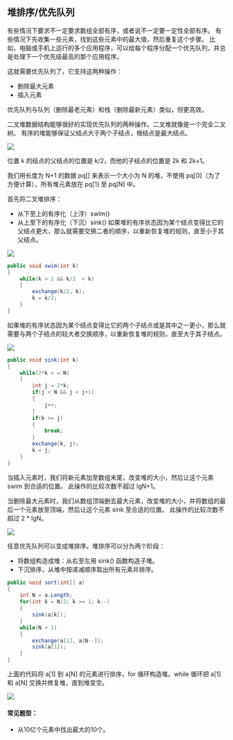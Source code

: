 ## 堆排序/优先队列

有些情况下要求不一定要求数组全部有序，或者说不一定要一定性全部有序。 
有些情况下先收集一些元素，找到这些元素中的最大值，然后重复这个步骤。 
比如，电脑或手机上运行的多个应用程序，可以给每个程序分配一个优先队列，并总是处理下一个优先级最高的那个应用程序。

这就需要优先队列了，它支持这两种操作：
- 删除最大元素
- 插入元素

优先队列与队列（删除最老元素）和栈（删除最新元素）类似，但更高效。

二叉堆数据结构能够很好的实现优先队列的两种操作。二叉堆就像是一个完全二叉树。 
有序的堆能够保证父结点大于两个子结点，根结点是最大结点。 

![](https://algs4.cs.princeton.edu/24pq/images/heap-representations.png)

位置 k 的结点的父结点的位置是 k/2，而他的子结点的位置是 2k 和 2k+1。

我们用长度为 N+1 的数据 pq[] 来表示一个大小为 N 的堆，不使用 pq[0]（为了方便计算），所有堆元素放在 pq[1] 至 pq[N] 中。

首先将二叉堆排序：
- 从下至上的有序化（上浮）swim()
- 从上至下的有序化（下沉）sink()
如果堆的有序状态因为某个结点变得比它的父结点更大，那么就需要交换二者的顺序，以重新恢复堆的规则，直至小于其父结点。 

![](https://algs4.cs.princeton.edu/24pq/images/swim.png)

``` C#
public void swim(int k)
{
    while(k > 1 && k/2  < k)
    {
        exchange(k/2, k);
        k = k/2;
    }
}
```

如果堆的有序状态因为某个结点变得比它的两个子结点或是其中之一更小，那么就需要与两个子结点的较大者交换顺序，以重新恢复堆的规则，直至大于其子结点。 

![](https://algs4.cs.princeton.edu/24pq/images/sink.png)

``` C#
public void sink(int k)
{
    while(2*k < = N)
    {
        int j = 2*k;
        if(j < N && j < j+1)
        {
            j++;
        }
        if(k >= j)
        {
            break;
        }
        exchange(k, j);
        k = j;
    }
}
```

当插入元素时，我们将新元素加至数组末尾，改变堆的大小，然后让这个元素 swim 到合适的位置。 
此操作的比较次数不超过 lgN+1。

当删除最大元素时，我们从数组顶端删去最大元素，改变堆的大小，并将数组的最后一个元素放至顶端，然后让这个元素 sink 至合适的位置。 
此操作的比较次数不超过 2 * lgN。

![](https://algs4.cs.princeton.edu/24pq/images/heap-ops.png)

任意优先队列可以变成堆排序。堆排序可以分为两个阶段：
- 将数组构造成堆：从右至左用 sink() 函数构造子堆。
- 下沉排序，从堆中按递减顺序取出所有元素并排序。

``` C#
public void sort(int[] a)
{
    int N = a.Length;
    for(int k = N/2; k >= 1; k--)
    {
        sink(a[k]);
    }
    while(N > 1)
    {
        exchange(a[1], a[N--]);
        sink(a[1]);
    }   
}
```

上面的代码将 a[1] 到 a[N] 的元素进行排序，for 循环构造堆。while 循环把 a[1] 和 a[N] 交换并修复堆，直到堆变空。

![](https://algs4.cs.princeton.edu/24pq/images/heapsort-trace.png)

#### 常见题型：
- 从10亿个元素中找出最大的10个。
